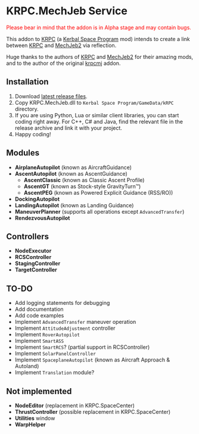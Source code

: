 # KRPC.MechJeb Service

<span style="color: red">Please bear in mind that the addon is in Alpha stage and may contain bugs.</span>

This addon to [KRPC](https://krpc.github.io/krpc) (a [Kerbal Space Program](https://kerbalspaceprogram.com/) mod) intends to
create a link between [KRPC](https://krpc.github.io/krpc) and [MechJeb2](https://github.com/MuMech/MechJeb2) via reflection.

Huge thanks to the authors of [KRPC](https://krpc.github.io/krpc) and [MechJeb2](https://github.com/MuMech/MechJeb2) for
their amazing mods, and to the author of the original [krpcmj](https://github.com/artwhaley/krpcmj/) addon.

## Installation

1. Download [latest release files](https://github.com/Genhis/KRPC.MechJeb/releases).
2. Copy KRPC.MechJeb.dll to `Kerbal Space Program/GameData/kRPC` directory.
3. If you are using Python, Lua or similar client libraries, you can start coding right away. For C++, C# and Java, find the
relevant file in the release archive and link it with your project.
4. Happy coding!

## Modules

- **AirplaneAutopilot** (known as AircraftGuidance)
- **AscentAutopilot** (known as AscentGuidance)
  - **AscentClassic** (known as Classic Ascent Profile)
  - **AscentGT** (known as Stock-style GravityTurn™)
  - **AscentPEG** (known as Powered Explicit Guidance (RSS/RO))
- **DockingAutopilot**
- **LandingAutopilot** (known as Landing Guidance)
- **ManeuverPlanner** (supports all operations except `AdvancedTransfer`)
- **RendezvousAutopilot**

## Controllers

- **NodeExecutor**
- **RCSController**
- **StagingController**
- **TargetController**

## TO-DO

- Add logging statements for debugging
- Add documentation
- Add code examples
- Implement `AdvancedTransfer` maneuver operation
- Implement `AttitudeAdjustment` controller
- Implement `RoverAutopilot`
- Implement `SmartASS`
- Implement `SmartRCS`? (partial support in RCSController)
- Implement `SolarPanelController`
- Implement `SpaceplaneAutopilot` (known as Aircraft Approach & Autoland)
- Implement `Translation` module?

## Not implemented

- **NodeEditor** (replacement in KRPC.SpaceCenter)
- **ThrustController** (possible replacement in KRPC.SpaceCenter)
- **Utilities** window
- **WarpHelper**
